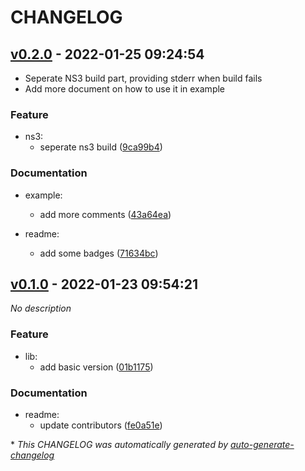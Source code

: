 # CHANGELOG

## [v0.2.0](https://github.com/BobAnkh/ns3-parallel/releases/tag/v0.2.0) - 2022-01-25 09:24:54

- Seperate NS3 build part, providing stderr when build fails
- Add more document on how to use it in example

### Feature

- ns3:
  - seperate ns3 build ([9ca99b4](https://github.com/BobAnkh/ns3-parallel/commit/9ca99b4c9a5e8cf175a1321dcb7df810db550bce))

### Documentation

- example:
  - add more comments ([43a64ea](https://github.com/BobAnkh/ns3-parallel/commit/43a64eaa04b47e13d5d8dc1470eaabf3c1b655f2))

- readme:
  - add some badges ([71634bc](https://github.com/BobAnkh/ns3-parallel/commit/71634bcf51b571a8372e4cd3de586f9ea8d6ba85))

## [v0.1.0](https://github.com/BobAnkh/ns3-parallel/releases/tag/v0.1.0) - 2022-01-23 09:54:21

*No description*

### Feature

- lib:
  - add basic version ([01b1175](https://github.com/BobAnkh/ns3-parallel/commit/01b11755b305dff19d6037aa310f5444e7de25d9))

### Documentation

- readme:
  - update contributors ([fe0a51e](https://github.com/BobAnkh/ns3-parallel/commit/fe0a51ebbbf94ba44f994eb4cd3069300d8c4501))

\* *This CHANGELOG was automatically generated by [auto-generate-changelog](https://github.com/BobAnkh/auto-generate-changelog)*
